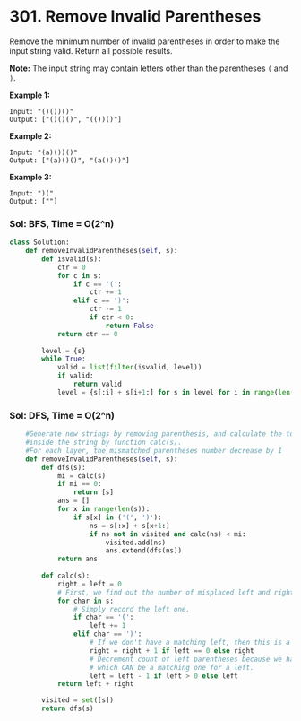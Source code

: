# 301. Remove Invalid Parentheses

Remove the minimum number of invalid parentheses in order to make the input string valid. Return all possible results.

**Note:** The input string may contain letters other than the parentheses `(` and `)`.

**Example 1:**

```text
Input: "()())()"
Output: ["()()()", "(())()"]
```

**Example 2:**

```text
Input: "(a)())()"
Output: ["(a)()()", "(a())()"]
```

**Example 3:**

```text
Input: ")("
Output: [""]
```

### Sol: BFS, Time = O\(2^n\)

```python
class Solution:
    def removeInvalidParentheses(self, s):
        def isvalid(s):
            ctr = 0
            for c in s:
                if c == '(':
                    ctr += 1
                elif c == ')':
                    ctr -= 1
                    if ctr < 0:
                        return False
            return ctr == 0
            
        level = {s}
        while True:
            valid = list(filter(isvalid, level))
            if valid:
                return valid
            level = {s[:i] + s[i+1:] for s in level for i in range(len(s)) if s[i] in ('(', ')')}
```

### Sol: DFS, Time = O\(2^n\)

```python
    #Generate new strings by removing parenthesis, and calculate the total number of mismatched parentheses         
    #inside the string by function calc(s). 
    #For each layer, the mismatched parentheses number decrease by 1
    def removeInvalidParentheses(self, s):      
        def dfs(s):
            mi = calc(s)
            if mi == 0:
                return [s]
            ans = []
            for x in range(len(s)):
                if s[x] in ('(', ')'):
                    ns = s[:x] + s[x+1:]
                    if ns not in visited and calc(ns) < mi:
                        visited.add(ns)
                        ans.extend(dfs(ns))
            return ans   
        
        def calc(s):
            right = left = 0
            # First, we find out the number of misplaced left and right parentheses.
            for char in s:
                # Simply record the left one.
                if char == '(':
                    left += 1
                elif char == ')':
                    # If we don't have a matching left, then this is a misplaced right, record it.
                    right = right + 1 if left == 0 else right
                    # Decrement count of left parentheses because we have found a right
                    # which CAN be a matching one for a left.
                    left = left - 1 if left > 0 else left
            return left + right

        visited = set([s])    
        return dfs(s)
```

